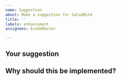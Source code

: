 ```yaml
---
name: Suggestion
about: Make a suggestion for SaladBind
title: ''
labels: enhancement
assignees: EvadeMaster

---
```


## Your suggestion

## Why should this be implemented?
